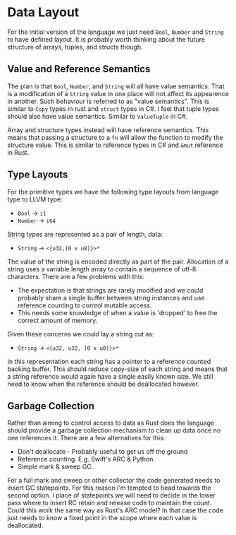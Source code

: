 # Data Layout

For the initial version of the language we just need `Bool`, `Number` and `String` to have defined layout. It is probably worth thinking about the future structure of arrays, tuples, and structs though.

## Value and Reference Semantics

The plan is that `Bool`, `Number`, and `String` will all have value semantics. That is a modification of a `String` value in one place will not affect its appearence in another. Such behaviour is referred to as "value semantics". This is similar to `Copy` types in rust and `struct` types in C#. I feel that tuple types should also have value semantics. Similar to `ValueTuple` in C#.

Array and structure types instead will have reference semantics. This means that passing a structure to a `fn` will allow the function to modify the structure value. This is similar to reference types in C# and `&mut` reference in Rust.

## Type Layouts

For the primitive types we have the following type layouts from language type to LLVM type:

 * `Bool` -> `i1`
 * `Number` -> `i64`

String types are represented as a pair of length, data:

 * `String` -> `<{u32,[0 x u8]}>*`

The value of the string is encoded directly as part of the pair. Allocation of a string uses a variable length array to contain a sequence of utf-8 characters. There are a few problems with this:

 * The expectation is that strings are rarely modified and we could probably share a single buffer between string instances and use reference counting to control mutable access.
 * This needs some knowledge of when a value is 'dropped' to free the correct amount of memory.
 
 Given these concerns we could lay a string out as:
 
  * `String` -> `<{u32, u32, [0 x u8]}>*`

In this representation each string has a pointer to a reference counted backing buffer. This should reduce copy-size of each string and means that a string reference would again have a single easily known size. We still need to know when the reference should be deallocated however.

## Garbage Collection

Rather than aiming to control access to data as Rust does the language should provide a garbage collection mechanism to clean up data once no one references it. There are a few alternatives for this:

 * Don't deallocate - Probably useful to get us off the ground
 * Reference counting. E.g. Swift's ARC & Python.
 * Simple mark & sweep GC.
 
 For a full mark and sweep or other collector the code generated needs to insert GC statepoints. For this reason i'm tempted to head towards the second option. I place of statepoints we will need to decide in the lower pass where to insert RC retain and release code to maintain the count. Could this work the same way as Rust's ARC model? In that case the code just needs to know a fixed point in the scope where each value is deallocated.
